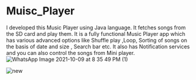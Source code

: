 # Muisc_Player
I developed this Music Player using Java language. It fetches songs from the SD card and play them. 
 It is a fully functional Music Player app which has various advanced options like Shuffle play ,Loop, Sorting of songs on the basis of date and size , Search bar etc.
 It also has Notification services and you can also control the songs from Mini player.
 ![WhatsApp Image 2021-10-09 at 8 35 49 PM (1)](https://user-images.githubusercontent.com/53477729/136663764-306cf126-cc55-494c-a0ae-27eda93f10cb.jpeg)
 
![new](https://user-images.githubusercontent.com/53477729/136664268-f207b795-6c20-4ee3-ba61-f3d8999fa8d0.jpeg)
